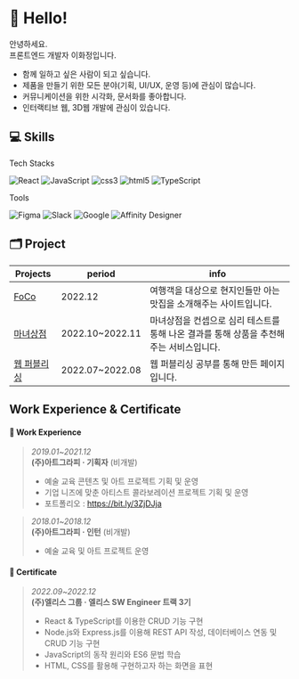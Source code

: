 # 👋 Hello!
안녕하세요.   
프론트엔드 개발자 이화정입니다.   

* 함께 일하고 싶은 사람이 되고 싶습니다.   
* 제품을 만들기 위한 모든 분야(기획, UI/UX, 운영 등)에 관심이 많습니다.   
* 커뮤니케이션을 위한 시각화, 문서화를 좋아합니다.   
* 인터랙티브 웹, 3D웹 개발에 관심이 있습니다.   

## 💻 Skills
Tech Stacks
<p>
  <img alt="React" src="https://img.shields.io/badge/-React-45b8d8?style=flat-square&logo=react&logoColor=white" />
  <img alt="JavaScript" src="https://img.shields.io/badge/-JavaScript-F7DF1E?style=flat-square&logo=javascript&logoColor=white" />
  <img alt="css3" src="https://img.shields.io/badge/-CSS3-1572B6?style=flat-square&logo=CSS3&logoColor=white" />
  <img alt="html5" src="https://img.shields.io/badge/-HTML5-E34F26?style=flat-square&logo=html5&logoColor=white" />
  <img alt="TypeScript" src="https://img.shields.io/badge/-TypeScript-007ACC?style=flat-square&logo=typescript&logoColor=white" />
</p>

Tools
<p>
  <img alt="Figma" src="https://img.shields.io/badge/-Figma-F24E1E?style=flat-square&logo=Figma&logoColor=white" />
  <img alt="Slack" src="https://img.shields.io/badge/-Slack-4A154B?style=flat-square&logo=slack&logoColor=white" />
  <img alt="Google" src="https://img.shields.io/badge/-Google Workspace-4285F4?style=flat-square&logo=Google&logoColor=white" />
  <img alt="Affinity Designer" src="https://img.shields.io/badge/-AffinityDesigner-1B72BE?style=flat-square&logo=affinitydesigner&logoColor=white" />
</p>

## 🗂️ Project
|Projects|period|info|
|---|---|---|
|[FoCo](https://github.com/kailey224/FoCo)|2022.12|여행객을 대상으로 현지인들만 아는 맛집을 소개해주는 사이트입니다.|
|[마녀상점](https://github.com/kailey224/The-Witch-Store)|2022.10~2022.11|마녀상점을 컨셉으로 심리 테스트를 통해 나온 결과를 통해 상품을 추천해주는 서비스입니다.|
|[웹 퍼블리싱](https://github.com/kailey224/web-publishing)|2022.07~2022.08|웹 퍼블리싱 공부를 통해 만든 페이지 입니다.|

## Work Experience & Certificate
#### 💼 Work Experience
> *2019.01~2021.12*   
> **(주)아트그라피 · 기획자** (비개발)
> - 예술 교육 콘텐츠 및 아트 프로젝트 기획 및 운영
> - 기업 니즈에 맞춘 아티스트 콜라보레이션 프로젝트 기획 및 운영
> - 포트폴리오 : https://bit.ly/3ZjDJja

> *2018.01~2018.12*  
> **(주)아트그라피 · 인턴** (비개발)
> - 예술 교육 및 아트 프로젝트 운영

#### 📄 Certificate
> *2022.09~2022.12*  
> **(주)엘리스 그룹 · 엘리스 SW Engineer 트랙 3기**
> - React & TypeScript를 이용한 CRUD 기능 구현
> - Node.js와 Express.js를 이용해 REST API 작성, 데이터베이스 연동 및 CRUD 기능 구현
> - JavaScript의 동작 원리와 ES6 문법 학습
> - HTML, CSS를 활용해 구현하고자 하는 화면을 표현
